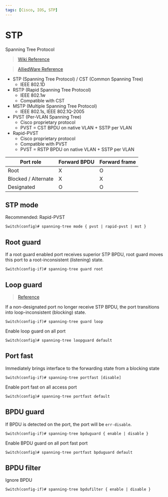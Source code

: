 ```yaml
---
tags: [Cisco, IOS, STP]
---
```


# STP

Spanning Tree Protocol

> [Wiki Reference](https://en.wikipedia.org/wiki/Spanning_Tree_Protocol)

> [AlliedWare Reference](https://www.alliedtelesis.com/sites/default/files/documents/how-alliedware-plus/howto_aw-_config_pvst_interop_cisco_revb.pdf)

- STP (Spanning Tree Protocol) / CST (Common Spanning Tree)
  - IEEE 802.1D
- RSTP (Rapid Spanning Tree Protocol)
  - IEEE 802.1w
  - Compatible with CST
- MSTP (Multiple Spanning Tree Protocol)
  - IEEE 802.1s, IEEE 802.1Q-2005
- PVST (Per-VLAN Spanning Tree)
  - Cisco proprietary protocol
  - PVST = CST BPDU on native VLAN + SSTP per VLAN
- Rapid-PVST
  - Cisco proprietary protocol
  - Compatible with PVST
  - PVST = RSTP BPDU on native VLAN + SSTP per VLAN

| Port role | Forward BPDU | Forward frame |
|-|-|-|
| Root | X | O |
| Blocked / Alternate | X | X |
| Designated | O | O |

## STP mode

Recommended: Rapid-PVST

```
Switch(config)# spanning-tree mode { pvst | rapid-pvst | mst }
```

## Root guard

If a root guard enabled port receives superior STP BPDU, root guard moves this port to a root-inconsistent (listening) state.

```
Switch(config-if)# spanning-tree guard root
```

## Loop guard

> [Reference](https://www.cisco.com/c/en/us/support/docs/lan-switching/spanning-tree-protocol/10596-84.html)

If a non-designated port no longer receive STP BPDU, the port transitions into loop-inconsistent (blocking) state.

```
Switch(config-if)# spanning-tree guard loop
```

Enable loop guard on all port

```
Switch(config)# spanning-tree loopguard default
```

## Port fast

Immediately brings interface to the forwarding state from a blocking state

```
Switch(config-if)# spanning-tree portfast [disable]
```

Enable port fast on all access port

```
Switch(config)# spanning-tree portfast default
```

## BPDU guard

If BPDU is detected on the port, the port will be `err-disable`.

```
Switch(config-if)# spanning-tree bpduguard { enable | disable }
```

Enable BPDU guard on all port fast port

```
Switch(config)# spanning-tree portfast bpduguard default
```

## BPDU filter

Ignore BPDU

```
Switch(config-if)# spanning-tree bpdufilter { enable | disable }
```
